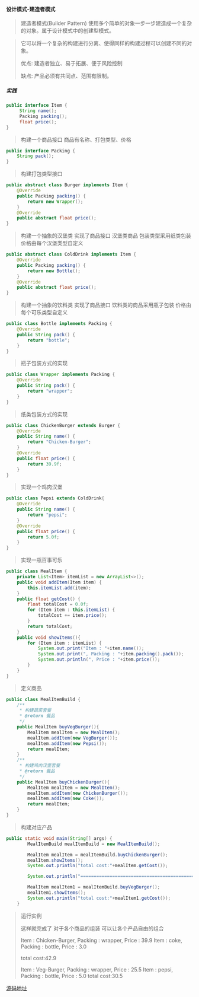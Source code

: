 #### 设计模式-建造者模式

> 建造者模式(Builder Pattern) 使用多个简单的对象一步一步建造成一个复杂的对象。属于设计模式中的创建型模式。

> 它可以将一个复杂的构建进行分离、使得同样的构建过程可以创建不同的对象。
>
> 优点: 建造者独立、易于拓展、便于风险控制
>
> 缺点: 产品必须有共同点、范围有限制。

##### 实践

```java
public interface Item {
     String name();
     Packing packing();
     float price();
}
```

> 构建一个商品接口 商品有名称、打包类型、价格

```java
public interface Packing {
    String pack();
}
```

> 构建打包类型接口

```java
public abstract class Burger implements Item {
    @Override
    public Packing packing() {
        return new Wrapper();
    }
    @Override
    public abstract float price();
}
```

> 构建一个抽象的汉堡类 实现了商品接口 汉堡类商品 包装类型采用纸类包装 价格由每个汉堡类型自定义

```java
public abstract class ColdDrink implements Item {
    @Override
    public Packing packing() {
        return new Bottle();
    }
    @Override
    public abstract float price();
}
```

> 构建一个抽象的饮料类 实现了商品接口 饮料类的商品采用瓶子包装 价格由每个可乐类型自定义

```java
public class Bottle implements Packing {
    @Override
    public String pack() {
        return "bottle";
    }
}
```

> 瓶子包装方式的实现

```java
public class Wrapper implements Packing {
    @Override
    public String pack() {
        return "wrapper";
    }
}
```

> 纸类包装方式的实现

```java
public class ChickenBurger extends Burger {
    @Override
    public String name() {
        return "Chicken-Burger";
    }
    @Override
    public float price() {
        return 39.9f;
    }
}
```

> 实现一个鸡肉汉堡

```java
public class Pepsi extends ColdDrink{
    @Override
    public String name() {
        return "pepsi";
    }
    @Override
    public float price() {
        return 5.0f;
    }
}
```

> 实现一瓶百事可乐

```java
public class MealItem {
    private List<Item> itemList = new ArrayList<>();
    public void addItem(Item item) {
        this.itemList.add(item);
    }
    public float getCost() {
        float totalCost = 0.0f;
        for (Item item : this.itemList) {
            totalCost += item.price();
        }
        return totalCost;
    }
    public void showItems(){
        for (Item item : itemList) {
            System.out.print("Item : "+item.name());
            System.out.print(", Packing : "+item.packing().pack());
            System.out.println(", Price : "+item.price());
        }
    }
}
```

> 定义商品

```java
public class MealItemBuild {
    /**
     * 构建蔬菜套餐
     * @return 餐品
     */
    public MealItem buyVegBurger(){
        MealItem mealItem = new MealItem();
        mealItem.addItem(new VegBurger());
        mealItem.addItem(new Pepsi());
        return mealItem;
    }
    /**
     * 构建鸡肉汉堡套餐
     * @return 餐品
     */
    public MealItem buyChickenBurger(){
        MealItem mealItem = new MealItem();
        mealItem.addItem(new ChickenBurger());
        mealItem.addItem(new Coke());
        return mealItem;
    }
}
```

> 构建对应产品

```java
public static void main(String[] args) {
        MealItemBuild mealItemBuild = new MealItemBuild();

        MealItem mealItem = mealItemBuild.buyChickenBurger();
        mealItem.showItems();
        System.out.println("total cost:"+mealItem.getCost());

        System.out.println("========================================================");

        MealItem mealItem1 = mealItemBuild.buyVegBurger();
        mealItem1.showItems();
        System.out.println("total cost:"+mealItem1.getCost());
    }
```

> 运行实例
>
> 这样就完成了 对于各个商品的组装 可以让各个产品自由的组合
>
> Item : Chicken-Burger, Packing : wrapper, Price : 39.9
> Item : coke, Packing : bottle, Price : 3.0
>
> total cost:42.9
>
> Item : Veg-Burger, Packing : wrapper, Price : 25.5
> Item : pepsi, Packing : bottle, Price : 5.0
> total cost:30.5

[源码地址](https://github.com/Toma3610/toma-example/tree/master/toma-learning/lab-02-design-patterns/lab-02-design-patterns-builder-pattern)

